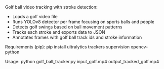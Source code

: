 Golf ball video tracking with stroke detection:
 - Loads a golf video file
 - Runs YOLOv8 detector per frame focusing on sports balls and people
 - Detects golf swings based on ball movement patterns
 - Tracks each stroke and exports data to JSON
 - Annotates frames with golf ball track ids and stroke information

Requirements (pip):
  pip install ultralytics trackers supervision opencv-python

Usage:
  python golf_ball_tracker.py input_golf.mp4 output_tracked_golf.mp4
